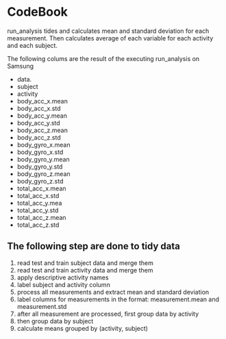 # CodeBook

run_analysis tides and calculates mean and standard deviation for each
measurement. Then calculates average of each variable for each activity and
each subject.

The following colums are the result of the executing run_analysis on Samsung
- data.
- subject
- activity
- body_acc_x.mean
- body_acc_x.std
- body_acc_y.mean
- body_acc_y.std
- body_acc_z.mean
- body_acc_z.std
- body_gyro_x.mean
- body_gyro_x.std
- body_gyro_y.mean
- body_gyro_y.std
- body_gyro_z.mean
- body_gyro_z.std
- total_acc_x.mean
- total_acc_x.std
- total_acc_y.mea
- total_acc_y.std
- total_acc_z.mean
- total_acc_z.std

## The following step are done to tidy data

1. read test and train subject data and merge them
2. read test and train activity data and merge them
3. apply descriptive activity names
4. label subject and activity column
5. process all measurements and extract mean and standard deviation
6. label columns for measurements in the format: measurement.mean and measurement.std
7. after all measurement are processed, first group data by activity
8. then group data by subject
9. calculate means grouped by (activity, subject)

